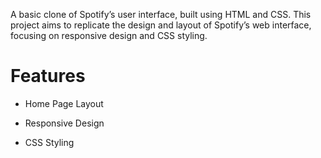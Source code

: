 A basic clone of Spotify’s user interface, built using HTML and CSS. This project aims to replicate the design and layout of Spotify’s web interface, focusing on responsive design and CSS styling.


# Features 


* Home Page Layout

* Responsive Design

* CSS Styling
